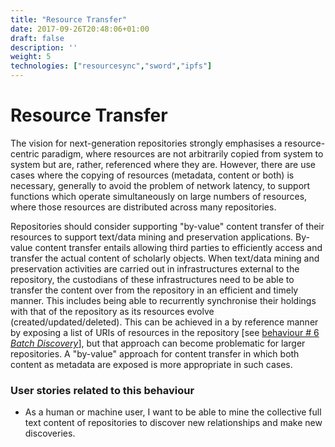 ```yaml
---
title: "Resource Transfer"
date: 2017-09-26T20:48:06+01:00
draft: false
description: ''
weight: 5
technologies: ["resourcesync","sword","ipfs"]
---
```


# Resource Transfer

The vision for next-generation repositories strongly emphasises a resource-centric paradigm, where resources are not arbitrarily copied from system to system but are, rather, referenced where they are. However, there are use cases where the copying of resources (metadata, content or both) is necessary, generally to avoid the problem of network latency, to support functions which operate simultaneously on large numbers of resources, where those resources are distributed across many repositories.

Repositories should consider supporting "by-value" content transfer of their resources to support text/data mining and preservation applications. By-value content transfer entails allowing third parties to efficiently access and transfer the actual content of scholarly objects. When text/data mining and preservation activities are carried out in infrastructures external to the repository, the custodians of these infrastructures need to be able to transfer the content over from the repository in an efficient and timely manner. This includes being able to  recurrently synchronise their holdings with that of the repository as its resources evolve (created/updated/deleted). This can be achieved in a by reference manner by exposing a list of URIs of resources in the repository [see [behaviour # 6 *Batch Discovery*](/behaviour/batch-discovery/)], but that approach can become problematic for larger repositories. A "by-value" approach for content transfer in which both content as metadata are exposed is more appropriate in such cases. 


### User stories related to this behaviour
* As a human or machine user, I want to be able to mine the collective full text content of repositories to discover new relationships and make new discoveries.


